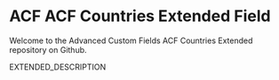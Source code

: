 # ACF ACF Countries Extended Field

Welcome to the Advanced Custom Fields ACF Countries Extended repository on Github.

EXTENDED_DESCRIPTION